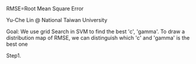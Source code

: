 RMSE=Root Mean Square Error

Yu-Che Lin @ National Taiwan University

Goal:
    We use grid Search in SVM to find the best 'c', 'gamma'. To draw a distribution map of RMSE, we can distinguish which 'c' and 'gamma'
    is the best one

Step1. 

    
